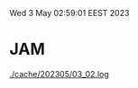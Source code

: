 Wed  3 May 02:59:01 EEST 2023
# JAM
<a href='./cache/202305/03_02.log'>./cache/202305/03_02.log</a>
